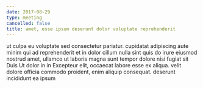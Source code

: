 ```yaml
---
date: 2017-08-29
type: meeting
cancelled: false
title: amet, esse ipsum deserunt dolor voluptate reprehenderit
---
```

ut culpa eu voluptate sed consectetur pariatur. cupidatat adipiscing aute minim qui ad reprehenderit et in dolor cillum nulla sint quis do irure eiusmod nostrud amet, ullamco ut laboris magna sunt tempor dolore nisi fugiat sit Duis Ut dolor in in Excepteur elit, occaecat labore esse ex aliqua. velit dolore officia commodo proident, enim aliquip consequat. deserunt incididunt ea ipsum